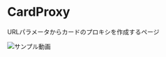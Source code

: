 # CardProxy
URLパラメータからカードのプロキシを作成するページ

![サンプル動画](https://github.com/Rutile3/CardProxy/blob/master/e1c35aef4bc1f1635783ba7059596e9f%20(1).gif)

